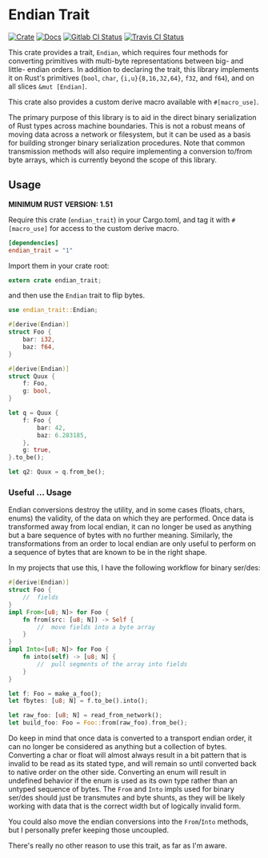 # Endian Trait

[![Crate][crate_svg]][crate]
[![Docs][docs_svg]][docs]
[![Gitlab CI Status][gitlab_svg]][gitlab]
[![Travis CI Status][travis_svg]][travis]

This crate provides a trait, `Endian`, which requires four methods for
converting primitives with multi-byte representations between big- and little-
endian orders. In addition to declaring the trait, this library implements it on
Rust's primitives (`bool`, `char`, `{i,u}{8,16,32,64}`, `f32`, and `f64`), and
on all slices `&mut [Endian]`.

This crate also provides a custom derive macro available with `#[macro_use]`.

The primary purpose of this library is to aid in the direct binary serialization
of Rust types across machine boundaries. This is not a robust means of moving
data across a network or filesystem, but it can be used as a basis for building
stronger binary serialization procedures. Note that common transmission methods
will also require implementing a conversion to/from byte arrays, which is
currently beyond the scope of this library.

## Usage

**MINIMUM RUST VERSION: 1.51**

Require this crate (`endian_trait`) in your Cargo.toml, and tag it with
`#[macro_use]` for access to the custom derive macro.

```toml
[dependencies]
endian_trait = "1"
```

Import them in your crate root:

```rust
extern crate endian_trait;
```

and then use the `Endian` trait to flip bytes.

```rust
use endian_trait::Endian;

#[derive(Endian)]
struct Foo {
    bar: i32,
    baz: f64,
}

#[derive(Endian)]
struct Quux {
    f: Foo,
    g: bool,
}

let q = Quux {
    f: Foo {
        bar: 42,
        baz: 6.283185,
    },
    g: true,
}.to_be();

let q2: Quux = q.from_be();
```

### Useful … Usage

Endian conversions destroy the utility, and in some cases (floats, chars, enums)
the validity, of the data on which they are performed. Once data is transformed
away from local endian, it can no longer be used as anything but a bare sequence
of bytes with no further meaning. Similarly, the transformations from an order
to local endian are only useful to perform on a sequence of bytes that are known
to be in the right shape.

In my projects that use this, I have the following workflow for binary ser/des:

```rust
#[derive(Endian)]
struct Foo {
    //  fields
}
impl From<[u8; N]> for Foo {
    fn from(src: [u8; N]) -> Self {
        //  move fields into a byte array
    }
}
impl Into<[u8; N]> for Foo {
    fn into(self) -> [u8; N] {
        //  pull segments of the array into fields
    }
}

let f: Foo = make_a_foo();
let fbytes: [u8; N] = f.to_be().into();

let raw_foo: [u8; N] = read_from_network();
let build_foo: Foo = Foo::from(raw_foo).from_be();
```

Do keep in mind that once data is converted to a transport endian order, it can
no longer be considered as anything but a collection of bytes. Converting a char
or float will almost always result in a bit pattern that is invalid to be read
as its stated type, and will remain so until converted back to native order on
the other side. Converting an enum will result in undefined behavior if the
enum is used as its own type rather than an untyped sequence of bytes. The
`From` and `Into` impls used for binary ser/des should just be transmutes and
byte shunts, as they will be likely working with data that is the correct width
but of logically invalid form.

You could also move the endian conversions into the `From`/`Into` methods, but I
personally prefer keeping those uncoupled.

There's really no other reason to use this trait, as far as I'm aware.

[0]: https://github.com/rust-lang/rfcs/pull/1504
[1]: https://github.com/rust-lang/rust/issues/35118
[crate]: https://crates.io/crates/endian_trait
[crate_svg]: https://img.shields.io/crates/v/endian_trait.svg
[docs]: https://docs.rs/endian_trait
[docs_svg]: https://docs.rs/endian_trait/badge.svg
[gitlab]: https://gitlab.com/myrrlyn/endian_trait
[gitlab_svg]: https://gitlab.com/myrrlyn/endian_trait/badges/master/build.svg
[travis]: https://travis-ci.org/myrrlyn/endian_trait
[travis_svg]: https://travis-ci.org/myrrlyn/endian_trait.svg?branch=master
